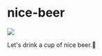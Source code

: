# nice-beer

![](https://github.com/yidafu/nice-beer/workflows/nice-beer%20github%20action/badge.svg)

Let's drink a cup of nice beer.🍺

